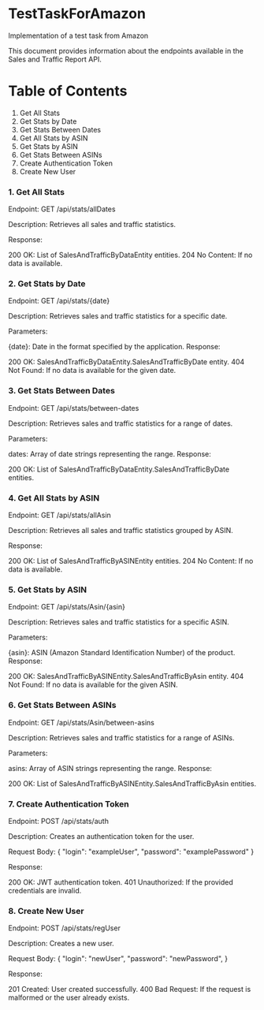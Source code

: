 # TestTaskForAmazon
Implementation of a test task from Amazon

This document provides information about the endpoints available in the Sales and Traffic Report API.

 # Table of Contents
1) Get All Stats
2) Get Stats by Date
3) Get Stats Between Dates
4) Get All Stats by ASIN
5) Get Stats by ASIN
6) Get Stats Between ASINs
7) Create Authentication Token
8) Create New User

### 1. Get All Stats <a name="get-all-stats"></a>
Endpoint: GET /api/stats/allDates

Description: Retrieves all sales and traffic statistics.

Response:

200 OK: List of SalesAndTrafficByDataEntity entities.
204 No Content: If no data is available.

### 2. Get Stats by Date <a name="get-stats-by-date"></a>
Endpoint: GET /api/stats/{date}

Description: Retrieves sales and traffic statistics for a specific date.

Parameters:

{date}: Date in the format specified by the application.
Response:

200 OK: SalesAndTrafficByDataEntity.SalesAndTrafficByDate entity.
404 Not Found: If no data is available for the given date.

### 3. Get Stats Between Dates <a name="get-stats-between-dates"></a>
Endpoint: GET /api/stats/between-dates

Description: Retrieves sales and traffic statistics for a range of dates.

Parameters:

dates: Array of date strings representing the range.
Response:

200 OK: List of SalesAndTrafficByDataEntity.SalesAndTrafficByDate entities.

### 4. Get All Stats by ASIN <a name="get-all-stats-by-asin"></a>
Endpoint: GET /api/stats/allAsin

Description: Retrieves all sales and traffic statistics grouped by ASIN.

Response:

200 OK: List of SalesAndTrafficByASINEntity entities.
204 No Content: If no data is available.

### 5. Get Stats by ASIN <a name="get-stats-by-asin"></a>
Endpoint: GET /api/stats/Asin/{asin}

Description: Retrieves sales and traffic statistics for a specific ASIN.

Parameters:

{asin}: ASIN (Amazon Standard Identification Number) of the product.
Response:

200 OK: SalesAndTrafficByASINEntity.SalesAndTrafficByAsin entity.
404 Not Found: If no data is available for the given ASIN.

### 6. Get Stats Between ASINs <a name="get-stats-between-asins"></a>
Endpoint: GET /api/stats/Asin/between-asins

Description: Retrieves sales and traffic statistics for a range of ASINs.

Parameters:

asins: Array of ASIN strings representing the range.
Response:

200 OK: List of SalesAndTrafficByASINEntity.SalesAndTrafficByAsin entities.

### 7. Create Authentication Token <a name="create-authentication-token"></a>
Endpoint: POST /api/stats/auth

Description: Creates an authentication token for the user.

Request Body:
{
  "login": "exampleUser",
  "password": "examplePassword"
}

Response:

200 OK: JWT authentication token.
401 Unauthorized: If the provided credentials are invalid.

### 8. Create New User <a name="create-new-user"></a>
Endpoint: POST /api/stats/regUser

Description: Creates a new user.

Request Body:
{
  "login": "newUser",
  "password": "newPassword",
}

Response:

201 Created: User created successfully.
400 Bad Request: If the request is malformed or the user already exists.


